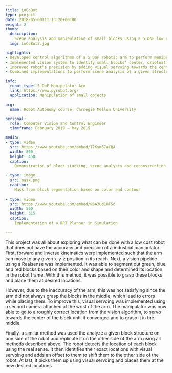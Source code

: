 ```yaml
---
title: LoCoBot
type: project
date: 2018-05-00T11:13:20+00:00
weight: 2
thumb:
  description: 
    Scene analysis and manipulation of small blocks using a 5 DoF low cost arm
  img: LoCoBot2.jpg

highlights:
- Developed control algorithms of a 5 DoF robotic arm to perform manipulation tasks
- Implemented vision system to identify small blocks‘ center, orietnation and color 
- Improved robot“s precision by adding visual servoing towards the center of blocks
- Combined implementations to perform scene analysis of a given structure to rebuild it on the other side of the robot 

info:
  robot_type: 5 DoF Manipulator Arm
  link: https://www.pyrobot.org/
  application: Manipulation of small objects

org:
  name: Robot Autonomy course, Carnegie Mellon University

personal:
  role: Computer Vision and Control Engineer 
  timeframe: February 2019 – May 2019

media:
- type: video
  src: https://www.youtube.com/embed/T2Kym57aCQA
  width: 800
  height: 450
  caption: 
    Demonstration of block stacking, scene analysis and reconstruction of block configuration

- type: image
  src: mask.png
  caption: 
    Mask from block segmentation based on color and contour
    
- type: video
  src: https://www.youtube.com/embed/w3A3Ud1HF5o
  width: 560
  height: 315
  caption: 
    Implementation of a RRT Planner in Simulation

---
```


This project was all about exploring what can be done with a low cost robot that does not have the accuracy and precision of a industrial manipulator. First, forward and inverse kinematics were implemented such that the arm can move to any given x-y-z position in its reach. Next, a vision pipeline using a Realsense was implemented. It was able to segment out green, blue and red blocks based on their color and shape and determined its location in the robot frame. With this method, it was possible to grasp these blocks and place them at desired locations.

However, due to the inaccuracy of the arm, this was not satisfying since the arm did not always grasp the blocks in the middle, which lead to errors while placing them. To improve this, visual servoing was implemented using a second camera attached at the wrist of the arm. The manipulator was now able to go to a roughly correct location from the vision algorithm, to servo towards the center of the block until it converged and to grasp it in the middle.

Finally, a similar method was used the analyze a given block structure on one side of the robot and replicate it on the other side of the arm using all methods described above. The robot detects the location of each block using the real sense. It then identifies their exact locations with visual servoing and adds an offset to them to shift them to the other side of the robot. At last, it picks them up using visual servoing and places them at the new desired locations.
